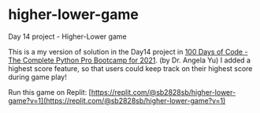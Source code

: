 # higher-lower-game
Day 14 project - Higher-Lower game

This is a my version of solution in the Day14 project in [100 Days of Code - The Complete Python Pro Bootcamp for 2021](https://100daysofpython.dev/#). (by Dr. Angela Yu)
I added a highest score feature, so that users could keep track on their highest score during game play!

Run this game on Replit: [https://replit.com/@sb2828sb/higher-lower-game?v=1](https://replit.com/@sb2828sb/higher-lower-game?v=1)
